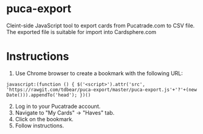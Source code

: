 # puca-export
Cleint-side JavaScript tool to export cards from Pucatrade.com to CSV file.
The exported file is suitable for import into Cardsphere.com

# Instructions

1. Use Chrome browser to create a bookmark with the following URL:

```
javascript:(function () { $('<script>').attr('src', 'https://rawgit.com/tdbear/puca-export/master/puca-export.js'+'?'+(new Date())).appendTo('head'); })()
```

2. Log in to your Pucatrade account. 
3. Navigate to "My Cards" -> "Haves" tab.
4. Click on the bookmark.
5. Follow instructions.
